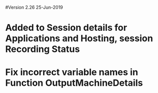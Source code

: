 #Version 2.26 25-Jun-2019
#	Added to Session details for Applications and Hosting, session Recording Status
#	Fix incorrect variable names in Function OutputMachineDetails
